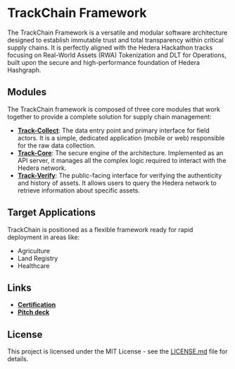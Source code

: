 # TrackChain Framework

The TrackChain Framework is a versatile and modular software architecture designed to establish immutable trust and total transparency within critical supply chains. It is perfectly aligned with the Hedera Hackathon tracks focusing on Real-World Assets (RWA) Tokenization and DLT for Operations, built upon the secure and high-performance foundation of Hedera Hashgraph.

## Modules

The TrackChain framework is composed of three core modules that work together to provide a complete solution for supply chain management:

- **[Track-Collect](./collect/README.md)**: The data entry point and primary interface for field actors. It is a simple, dedicated application (mobile or web) responsible for the raw data collection.
- **[Track-Core](./core/README.md)**: The secure engine of the architecture. Implemented as an API server, it manages all the complex logic required to interact with the Hedera network.
- **[Track-Verify](./verify/README.md)**: The public-facing interface for verifying the authenticity and history of assets. It allows users to query the Hedera network to retrieve information about specific assets.

## Target Applications

TrackChain is positioned as a flexible framework ready for rapid deployment in areas like:

- Agriculture
- Land Registry
- Healthcare
## Links
- **[Certification](https://limewire.com/d/Lm4Vi#J1SfirYOyT)**
- **[Pitch deck](https://pitch.com/v/trackchain-pitchdeck-3yzjkt)**
## License

This project is licensed under the MIT License - see the [LICENSE.md](LICENSE.md) file for details.
